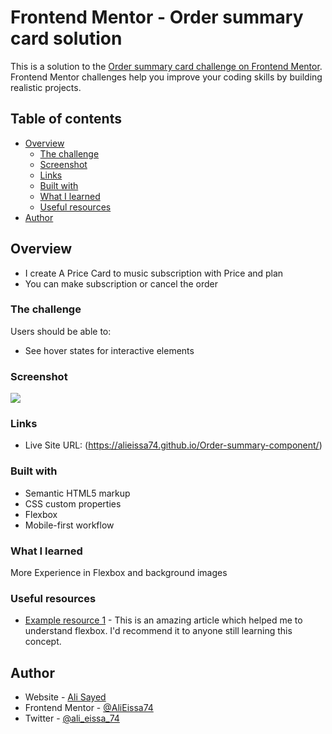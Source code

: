 # Frontend Mentor - Order summary card solution

This is a solution to the [Order summary card challenge on Frontend Mentor](https://www.frontendmentor.io/challenges/order-summary-component-QlPmajDUj). Frontend Mentor challenges help you improve your coding skills by building realistic projects. 

## Table of contents

- [Overview](#overview)
  - [The challenge](#the-challenge)
  - [Screenshot](#screenshot)
  - [Links](#links)
  - [Built with](#built-with)
  - [What I learned](#what-i-learned)
  - [Useful resources](#useful-resources)
- [Author](#author)


## Overview

- I create A Price Card to music subscription with Price and plan
- You can make subscription or cancel the order

### The challenge

Users should be able to:

- See hover states for interactive elements

### Screenshot

![](/screenshots/Desktop.png)


### Links

- Live Site URL: (https://alieissa74.github.io/Order-summary-component/)


### Built with

- Semantic HTML5 markup
- CSS custom properties
- Flexbox
- Mobile-first workflow


### What I learned
More Experience in Flexbox and background images


### Useful resources
- [Example resource 1](https://developer.mozilla.org/en-US/docs/Web/CSS/box-shadow) - This is an amazing article which helped me to understand flexbox. I'd recommend it to anyone still learning this concept.


## Author

- Website - [Ali Sayed](https://dev-alisayed.netlify.app/)
- Frontend Mentor - [@AliEissa74](https://www.frontendmentor.io/profile/AliEissa74)
- Twitter - [@ali_eissa_74](https://twitter.com/ali_eissa_74)


